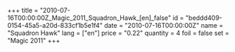 +++
title = "2010-07-16T00:00:00Z_Magic_2011_Squadron_Hawk_[en]_false"
id = "beddd409-0154-45a5-a20d-833cf1b5e1f4"
date = "2010-07-16T00:00:00Z"
name = "Squadron Hawk"
lang = ["en"]
price = "0.22"
quantity = 4
foil = false
set = "Magic 2011"
+++

